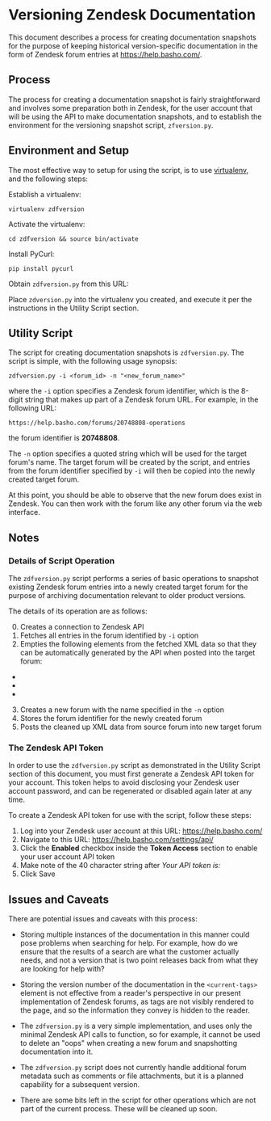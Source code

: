 # Versioning Zendesk Documentation

This document describes a process for creating documentation snapshots for the purpose of keeping historical version-specific documentation in the form of Zendesk forum entries at https://help.basho.com/.

## Process

The process for creating a documentation snapshot is fairly straightforward and involves some preparation both in Zendesk, for the user account that will be using the API to make documentation snapshots, and to establish the environment for the versioning snapshot script, `zfversion.py`.

## Environment and Setup

The most effective way to setup for using the script, is to use [virtualenv]((http://pypi.python.org/pypi/virtualenv)), and the following steps:

Establish a virtualenv:

    virtualenv zdfversion

Activate the virtualenv:

    cd zdfversion && source bin/activate

Install PyCurl:

    pip install pycurl

Obtain `zdfversion.py` from this URL:

Place `zdversion.py` into the virtualenv you created, and execute it per the instructions in the Utility Script section.

## Utility Script

The script for creating documentation snapshots is `zdfversion.py`. The script is simple, with the following usage synopsis:

    zdfversion.py -i <forum_id> -n "<new_forum_name>"

where the `-i` option specifies a Zendesk forum identifier, which is the 8-digit string that makes up part of a Zendesk forum URL. For example, in the following URL:

    https://help.basho.com/forums/20748808-operations

the forum identifier is **20748808**.

The `-n` option specifies a quoted string which will be used for the target forum's name. The target forum will be created by the script, and entries from the forum identifier specified by `-i` will then be copied into the newly created target forum.

At this point, you should be able to observe that the new forum does exist in Zendesk. You can then work with the forum like any other forum via the web interface.

## Notes

### Details of Script Operation

The `zdfversion.py` script performs a series of basic operations to snapshot existing Zendesk forum entries into a newly created target forum for the purpose of archiving documentation relevant to older product versions.

The details of its operation are as follows:

0. Creates a connection to Zendesk API
1. Fetches all entries in the forum identified by `-i` option
2. Empties the following elements from the fetched XML data so that they can be automatically generated by the API when posted into the target forum:
 *
 *
 *
3. Creates a new forum with the name specified in the `-n` option
4. Stores the forum identifier for the newly created forum
5. Posts the cleaned up XML data from source forum into new target forum

### The Zendesk API Token

In order to use the `zdfversion.py` script as demonstrated in the Utility Script section of this document, you must first generate a Zendesk API token for your account. This token helps to avoid disclosing your Zendesk user account password, and can be regenerated or disabled again later at any time.

To create a Zendesk API token for use with the script, follow these steps:

1. Log into your Zendesk user account at this URL: https://help.basho.com/
2. Navigate to this URL: https://help.basho.com/settings/api/
3. Click the **Enabled** checkbox inside the **Token Access** section to enable your user account API token
4. Make note of the 40 character string after *Your API token is:*
5. Click Save

## Issues and Caveats

There are potential issues and caveats with this process:

* Storing multiple instances of the documentation in this manner could pose problems when searching for help. For example, how do we ensure that the results of a search are what the customer actually needs, and not a version that is two point releases back from what they are looking for help with?

* Storing the version number of the documentation in the `<current-tags>` element is not effective from a reader's perspective in our present implementation of Zendesk forums, as tags are not visibly rendered to the page, and so the information they convey is hidden to the reader.

* The `zdfversion.py` is a very simple implementation, and uses only the minimal Zendesk API calls to function, so for example, it cannot be used to delete an "oops" when creating a new forum and snapshotting documentation into it.

* The `zdfversion.py` script does not currently handle additional forum metadata such as comments or file attachments, but it is a planned capability for a subsequent version.

* There are some bits left in the script for other operations which are not part of the current process. These will be cleaned up soon.
